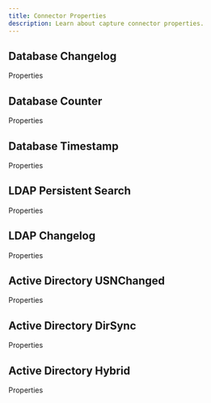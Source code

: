```yaml
---
title: Connector Properties
description: Learn about capture connector properties. 
---
```


## Database Changelog 

Properties  

## Database Counter  

Properties  

## Database Timestamp  

Properties 

## LDAP Persistent Search  

Properties  

## LDAP Changelog  

Properties  

## Active Directory USNChanged  

Properties  

## Active Directory DirSync  

Properties  

## Active Directory Hybrid  

Properties  